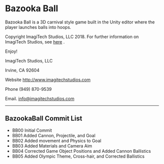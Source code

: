 # Bazooka Ball
Bazooka Ball is a 3D carnival style game built in the Unity editor where the player launches balls into hoops. 

Copyright ImagiTech Studios, LLC 2018. 
For further information on ImagiTech Studios, see [here](http://www.imagitechstudios.com/) .

Enjoy!


ImagiTech Studios, LLC

Irvine, CA 92604

Website http://www.imagitechstudios.com

Phone (949) 870-9539

Email. info@imagitechstudios.com

---

## BazookaBall Commit List

* BB00 Initial Commit
* BB01 Added Cannon, Projectile, and Goal
* BB02 Added movement and Physics to Goal
* BB03 Added Materials and Camera Aim
* BB04 Corrected Game Object Positions and Added Cannon Ballistics
* BB05 Added Olympic Theme, Cross-hair, and Corrected Ballistics
